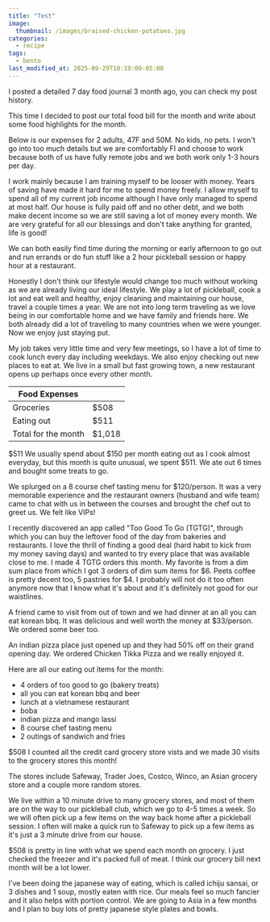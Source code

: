 ```yaml
---
title: "Test"
image: 
  thumbnail: /images/braised-chicken-potatoes.jpg
categories:
  - recipe
tags:
  - bento
last_modified_at: 2025-09-29T10:19:00-05:00
---
```



I posted a detailed 7 day food journal 3 month ago, you can check my post history. 

This time I decided to post our total food bill for the month and write about some food highlights for the month.

Below is our expenses for 2 adults, 47F and 50M. No kids, no pets. I won't go into too much details but we are comfortably FI and choose to work because both of us have fully remote jobs and we both work only 1-3 hours per day.

I work mainly because I am training myself to be looser with money. Years of saving have made it hard for me to spend money freely. I allow myself to spend all of my current job income although I have only managed to spend at most half. Our house is fully paid off and no other debt, and we both make decent income so we are still saving a lot of money every month. We are very grateful for all our blessings and don't take anything for granted, life is good!

We can both easily find time during the morning or early afternoon to go out and run errands or do fun stuff like a 2 hour pickleball session or happy hour at a restaurant.

Honestly I don't think our lifestyle would change too much without working as we are already living our ideal lifestyle. We play a lot of pickleball, cook a lot and eat well and healthy, enjoy cleaning and maintaining our house, travel a couple times a year. We are not into long term traveling as we love being in our comfortable home and we have family and friends here. We both already did a lot of traveling to many countries when we were younger. Now we enjoy just staying put.

My job takes very little time and very few meetings, so I have a lot of time to cook lunch every day including weekdays. We also enjoy checking out new places to eat at. We live in a small but fast growing town, a new restaurant opens up perhaps once every other month. 


|Food Expenses||
| --- | --- |
|Groceries|$508|
|Eating out|$511|
|Total for the month|$1,018|

$511
We usually spend about $150 per month eating out as I cook almost everyday, but this month is quite unusual, we spent $511. We ate out 6 times and bought some treats to go. 

We splurged on a 8 course chef tasting menu for $120/person. It was a very memorable experience and the restaurant owners (husband and wife team) came to chat with us in between the courses and brought the chef out to greet us. We felt like VIPs!

I recently discovered an app called "Too Good To Go (TGTG)", through which you can buy the leftover food of the day from bakeries and restaurants. I love the thrill of finding a good deal (hard habit to kick from my money saving days) and wanted to try every place that was available close to me. I made 4 TGTG orders this month. My favorite is from a dim sum place from which I got 3 orders of dim sum items for $6. Peets coffee is pretty decent too, 5 pastries for $4. I probably will not do it too often anymore now that I know what it's about and it's definitely not good for our waistlines.
 
A friend came to visit from out of town and we had dinner at an all you can eat korean bbq. It was delicious and well worth the money at $33/person. We ordered some beer too.

An indian pizza place just opened up and they had 50% off on their grand opening day. We ordered Chicken Tikka Pizza and we really enjoyed it.

Here are all our eating out items for the month:
- 4 orders of too good to go (bakery treats)
- all you can eat korean bbq and beer
- lunch at a vietnamese restaurant
- boba 
- indian pizza and mango lassi
- 8 course chef tasting menu 
- 2 outings of sandwich and fries


$508
I counted all the credit card grocery store vists and we made 30 visits to the grocery stores this month! 

The stores include Safeway, Trader Joes, Costco, Winco, an Asian grocery store and a couple more random stores. 

We live within a 10 minute drive to many grocery stores, and most of them are on the way to our pickleball club, which we go to 4-5 times a week. So we will often pick up a few items on the way back home after a pickleball session. I often will make a quick run to Safeway to pick up a few items as it's just a 3 minute drive from our house. 

$508 is pretty in line with what we spend each month on grocery. I just checked the freezer and it's packed full of meat. I think our grocery bill next month will be a lot lower.

I've been doing the japanese way of eating, which is called ichiju sansai, or 3 dishes and 1 soup, mostly eaten with rice. Our meals feel so much fancier and it also helps with portion control. We are going to Asia in a few months and I plan to buy lots of pretty japanese style plates and bowls.
